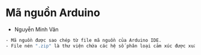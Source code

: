 # Mã nguồn Arduino
- Nguyễn Minh Văn

``` sh
- Mã nguồn được sao chép từ file mã nguồn của Arduino IDE.
- File nén ".zip" là thư viện chứa các hệ số phân loại cảm xúc được xuất ra từ Edge Impulse.
```
  
